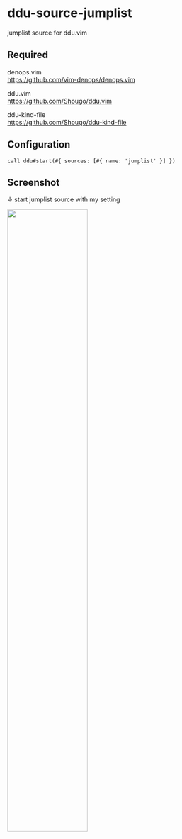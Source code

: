 # ddu-source-jumplist

jumplist source for ddu.vim

## Required
denops.vim  
https://github.com/vim-denops/denops.vim

ddu.vim  
https://github.com/Shougo/ddu.vim

ddu-kind-file  
https://github.com/Shougo/ddu-kind-file

## Configuration
```vim
call ddu#start(#{ sources: [#{ name: 'jumplist' }] })
```

## Screenshot
↓ start jumplist source with my setting

<img src="https://github.com/kamecha/ddu-source-jumplist/assets/50443168/5fdfd5f6-5f53-4b89-8bbb-39dd6f465274" width="60%">


